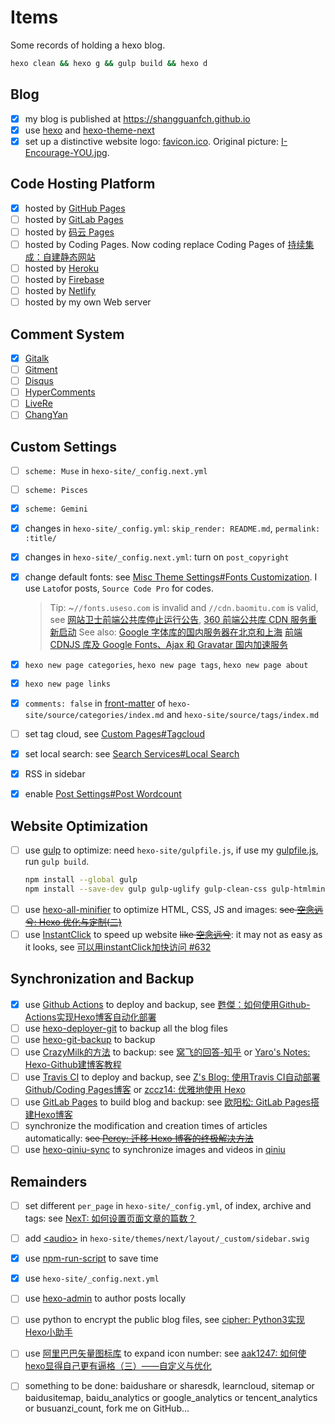 # Items
Some records of holding a hexo blog.

``` bash
hexo clean && hexo g && gulp build && hexo d
```

## Blog
- [x] my blog is published at https://shangguanfch.github.io
- [x] use [hexo](https://hexo.io/) and [hexo-theme-next](https://github.com/iissnan/hexo-theme-next/)
- [x] set up a distinctive website logo: [favicon.ico](/uploads/favicon.ico). Original picture: [I-Encourage-YOU.jpg](http://pic1.win4000.com/wallpaper/0/51ee2f28c52a7.jpg).

## Code Hosting Platform
- [x] hosted by [GitHub Pages](https://pages.github.com/)
- [ ] hosted by [GitLab Pages](https://about.gitlab.com/features/pages/)
- [ ] hosted by [码云 Pages](http://git.mydoc.io/?t=180861)
- [ ] hosted by Coding Pages. Now coding replace Coding Pages of [持续集成：自建静态网站](https://help.coding.net/docs/devops/ci/practice/static-website-paas.html)
- [ ] hosted by [Heroku](https://www.heroku.com/)
- [ ] hosted by [Firebase](https://firebase.google.com/)
- [ ] hosted by [Netlify](https://www.netlify.com/)
- [ ] hosted by my own Web server

## Comment System
- [x] [Gitalk](https://github.com/gitalk/gitalk)
- [ ] [Gitment](https://github.com/imsun/gitment)
- [ ] [Disqus](https://disqus.com/)
- [ ] [HyperComments](https://www.hypercomments.com/)
- [ ] [LiveRe](https://livere.com/insight/communite)
- [ ] [ChangYan](https://changyan.kuaizhan.com/)

## Custom Settings
- [ ] `scheme: Muse` in `hexo-site/_config.next.yml`
- [ ] `scheme: Pisces`
- [x] `scheme: Gemini`

- [x] changes in `hexo-site/_config.yml`: `skip_render: README.md`, `permalink: :title/`
- [x] changes in `hexo-site/_config.next.yml`: turn on `post_copyright`

- [x] change default fonts: see [Misc Theme Settings#Fonts Customization](https://theme-next.js.org/docs/theme-settings/miscellaneous.html#Fonts-Customization). I use `Lato`for posts, `Source Code Pro` for codes.
  > Tip: ~`//fonts.useso.com` is invalid and `//cdn.baomitu.com` is valid, see [网站卫士前端公共库停止运行公告](http://wangzhan.360.com/notice/detail4), [360 前端公共库 CDN 服务重新启动](http://wangzhan.360.com/notice/detail/10005)
  See also: 
  [Google 字体库的国内服务器在北京和上海](https://www.zhihu.com/question/24955477/answer/120232550)
  [前端 CDNJS 库及 Google Fonts、Ajax 和 Gravatar 国内加速服务](https://sb.sb/css-cdn/)

- [x] `hexo new page categories`, `hexo new page tags`, `hexo new page about`
- [x] `hexo new page links`
- [x] `comments: false` in [front-matter](https://hexo.io/docs/front-matter.html) of `hexo-site/source/categories/index.md` and `hexo-site/source/tags/index.md`
- [ ] set tag cloud, see [Custom Pages#Tagcloud](https://theme-next.js.org/docs/theme-settings/custom-pages.html#Tagcloud)

- [x] set local search: see [Search Services#Local Search](https://theme-next.js.org/docs/third-party-services/search-services.html#Local-Search)
- [x] RSS in sidebar
- [x] enable [Post Settings#Post Wordcount](https://theme-next.js.org/docs/theme-settings/posts.html#Post-Wordcount)

## Website Optimization
- [ ] use [gulp](https://gulpjs.com/) to optimize: need `hexo-site/gulpfile.js`, if use my [gulpfile.js](https://github.com/shangguanfch/shangguanfch.github.io/blob/src/gulpfile.js), run `gulp build`.
  ```bash
  npm install --global gulp
  npm install --save-dev gulp gulp-uglify gulp-clean-css gulp-htmlmin gulp-htmlclean gulp-imagemin gulp-concat
  ```
- [ ] use [hexo-all-minifier](https://github.com/chenzhutian/hexo-all-minifier) to optimize HTML, CSS, JS and images: ~~see [空念远兮: Hexo 优化与定制(二)](http://lukang.me/2015/optimization-of-hexo-2.html)~~
- [ ] use [InstantClick](http://instantclick.io/) to speed up website ~~like [空念远兮](http://lukang.me/2015/optimization-of-hexo-2.html#comments)~~: it may not as easy as it looks, see [可以用instantClick加快访问 #632](https://github.com/iissnan/hexo-theme-next/issues/632)

## Synchronization and Backup
- [x] use [Github Actions](https://docs.github.com/en/actions) to deploy and backup, see [甦傑：如何使用Github-Actions实现Hexo博客自动化部署](https://sujie-168.top/2021/05/24/%E5%A6%82%E4%BD%95%E4%BD%BF%E7%94%A8Github-Actions%E5%AE%9E%E7%8E%B0Hexo%E5%8D%9A%E5%AE%A2%E8%87%AA%E5%8A%A8%E5%8C%96%E9%83%A8%E7%BD%B2/)
- [ ] use [hexo-deployer-git](https://github.com/hexojs/hexo-deployer-git) to backup all the blog files
- [ ] use [hexo-git-backup](https://github.com/coneycode/hexo-git-backup) to backup
- [ ] use [CrazyMilk的方法](http://crazymilk.github.io/2015/12/28/GitHub-Pages-Hexo%E6%90%AD%E5%BB%BA%E5%8D%9A%E5%AE%A2/) to backup: see [窝飞的回答-知乎](https://www.zhihu.com/question/21193762/answer/149965944) or [Yaro's Notes: Hexo-Github建博客教程](https://yaro97.github.io/2017/01/07/Hexo-Github%E5%BB%BA%E5%8D%9A%E5%AE%A2%E6%95%99%E7%A8%8B/)
- [ ] use [Travis CI](https://www.travis-ci.org/) to deploy and backup, see [Z's Blog: 使用Travis CI自动部署Github/Coding Pages博客](https://imzlp.me/posts/42318/) or [zccz14: 优雅地使用 Hexo](https://zccz14.com/2016/12/30/%E4%BC%98%E9%9B%85%E5%9C%B0%E4%BD%BF%E7%94%A8Hexo/)
- [ ] use [GitLab Pages](https://docs.gitlab.com/ee/user/project/pages/index.html) to build blog and backup: see [欧阳松: GitLab Pages搭建Hexo博客](https://www.ouyangsong.com/2017/05/28/gitlab-pages-hexo-cloudflare-ssl-markdown/)
- [ ] synchronize the modification and creation times of articles automatically: ~~see [Percy: 迁移 Hexo 博客的终极解决方法](http://blog.percymong.com/2017/07/08/hexo-super-solution-for-moving-blog/)~~
- [ ] use [hexo-qiniu-sync](https://github.com/gyk001/hexo-qiniu-sync) to synchronize images and videos in [qiniu](https://portal.qiniu.com)

## Remainders
- [ ] set different `per_page` in `hexo-site/_config.yml`, of index, archive and tags: see [NexT: 如何设置页面文章的篇数？](http://theme-next.iissnan.com/faqs.html#setting-page-size)
- [ ] add [\<audio\>](http://www.w3school.com.cn/tags/tag_audio.asp) in `hexo-site/themes/next/layout/_custom/sidebar.swig`
- [x] use [npm-run-script](https://docs.npmjs.com/cli/run-script) to save time
- [x] use `hexo-site/_config.next.yml`

- [ ] use [hexo-admin](https://github.com/jaredly/hexo-admin) to author posts locally
- [ ] use python to encrypt the public blog files, see [cipher: Python3实现Hexo小助手](http://www.ciphermagic.cn/python-helper-4-hexo.html)
- [ ] use [阿里巴巴矢量图标库](http://www.iconfont.cn/) to expand icon number: see [aak1247: 如何使hexo显得自己更有逼格（三）——自定义与优化](https://aak1247.github.io/2017/01/22/hexo-next-3/)

- [ ] something to be done: baidushare or sharesdk, learncloud, sitemap or baidusitemap, baidu_analytics or google_analytics or tencent_analytics or busuanzi_count, fork me on GitHub...
